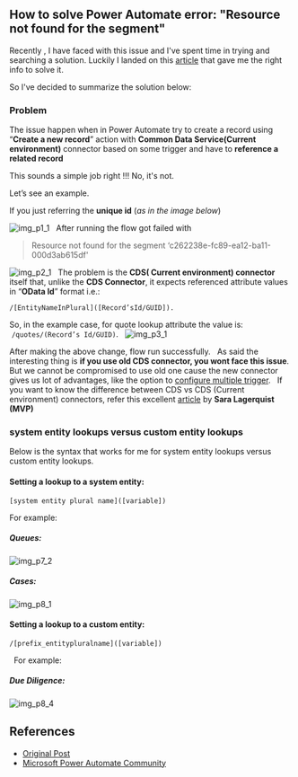 ## How to solve Power Automate error: "Resource not found for the segment"

Recently , I have faced with this issue and I've spent time in trying and searching a solution. Luckily I landed on this [article](https://powerofpowerplatform.com/resource-not-found-for-the-segment-issue-in-power-automate-microsoft-flow/) that gave me the right info to solve it.

So I've decided to summarize the solution below:

### Problem

The issue happen when in Power Automate try to create a record using “**Create a new record**” action with **Common Data Service(Current environment)** connector based on some trigger and have to **reference a related record**

This sounds a simple job right !!! No, it's not.

Let’s see an example.

If you just referring the **unique id** (_as in the image below_)

![img_p1_1](../../../assets/power-automate-referring-entity/img_p1_1.png)
 
After running the flow  got failed with
>
> Resource not found for the segment ‘c262238e-fc89-ea12-ba11-000d3ab615df'
>


![img_p2_1](../../../assets/power-automate-referring-entity/img_p2_1.png)
 
The problem is the **CDS( Current environment) connector** itself that, unlike the **CDS Connector**, it expects referenced attribute values in “**OData Id**” format i.e.:
```
/[EntityNameInPlural]([Record’sId/GUID]).
```

So, in the example case, for quote lookup attribute the value is:  `/quotes/(Record’s Id/GUID)`.
 
![img_p3_1](../../../assets/power-automate-referring-entity/img_p3_1.png)
>

After making the above change, flow run successfully.
 
As said the interesting thing is **if you use old CDS connector, you wont face this issue**. But we cannot be compromised to use old one cause the new connector gives us lot of advantages, like the option to [configure multiple trigger](https://powerofpowerplatform.com/when-a-record-is-created-updated-or-deleted-trigger-for-cds-power-automate/).
 
If you want to know the difference between CDS vs CDS (Current environment) connectors, refer this excellent [article](https://saralagerquist.com/2019/12/15/cds-vs-cds-what-connector-should-i-use-in-power-automate/) by **Sara Lagerquist (MVP)**
 
### system entity lookups versus custom entity lookups

Below is the syntax that works for me for system entity lookups versus custom entity lookups. 
 
#### Setting a lookup to a system entity:

``` 
[system entity plural name]([variable])
```

For example:

##### Queues: 

![img_p7_2](../../../assets/power-automate-referring-entity/img_p7_2.png)

##### Cases:

![img_p8_1](../../../assets/power-automate-referring-entity/img_p8_1.png)


#### Setting a lookup to a custom entity:

```
/[prefix_entitypluralname]([variable])
```
 
For example:

##### Due Diligence: 

![img_p8_4](../../../assets/power-automate-referring-entity/img_p8_4.png)


## References

* [Original Post](https://powerofpowerplatform.com/resource-not-found-for-the-segment-issue-in-power-automate-microsoft-flow/)
* [Microsoft Power Automate Community ](https://powerusers.microsoft.com/t5/Power-Automate-Community-Blog/Resource-not-found-for-the-segment-issue-in-Power-Automate/ba-p/552837)
